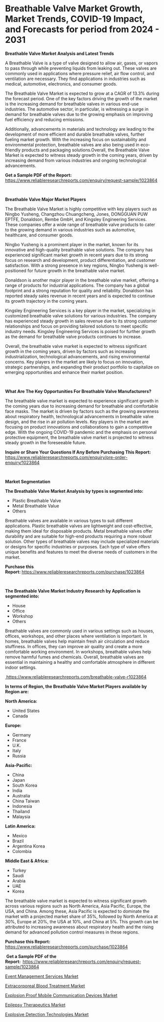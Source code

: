 <p><h1>Breathable Valve Market Growth, Market Trends, COVID-19 Impact, and Forecasts for period from 2024 - 2031</h1></p><p><strong>Breathable Valve Market Analysis and Latest Trends</strong></p>
<p><p>A Breathable Valve is a type of valve designed to allow air, gases, or vapors to pass through while preventing liquids from leaking out. These valves are commonly used in applications where pressure relief, air flow control, and ventilation are necessary. They find applications in industries such as medical, automotive, electronics, and consumer goods.</p><p>The Breathable Valve Market is expected to grow at a CAGR of 13.3% during the forecast period. One of the key factors driving the growth of the market is the increasing demand for breathable valves in various end-use industries. The automotive sector, in particular, is witnessing a surge in demand for breathable valves due to the growing emphasis on improving fuel efficiency and reducing emissions.</p><p>Additionally, advancements in materials and technology are leading to the development of more efficient and durable breathable valves, further fueling market growth. With the increasing focus on sustainability and environmental protection, breathable valves are also being used in eco-friendly products and packaging solutions.Overall, the Breathable Valve Market is expected to witness steady growth in the coming years, driven by increasing demand from various industries and ongoing technological advancements.</p></p>
<p><strong>Get a Sample PDF of the Report:&nbsp;</strong> <a href="https://www.reliableresearchreports.com/enquiry/request-sample/1023864">https://www.reliableresearchreports.com/enquiry/request-sample/1023864</a></p>
<p>&nbsp;</p>
<p><strong>Breathable Valve Major Market Players</strong></p>
<p><p>The Breathable Valve Market is highly competitive with key players such as Ningbo Yusheng, Changzhou Chuangcheng, Jones, DONGGUAN PUW EPTFE, Donaldson, Rembe GmbH, and Kingsley Engineering Services. These companies offer a wide range of breathable valve products to cater to the growing demand in various industries such as automotive, healthcare, and consumer goods.</p><p>Ningbo Yusheng is a prominent player in the market, known for its innovative and high-quality breathable valve solutions. The company has experienced significant market growth in recent years due to its strong focus on research and development, product differentiation, and customer satisfaction. With a strong presence in key regions, Ningbo Yusheng is well-positioned for future growth in the breathable valve market.</p><p>Donaldson is another major player in the breathable valve market, offering a range of products for industrial applications. The company has a global footprint and a strong reputation for quality and reliability. Donaldson has reported steady sales revenue in recent years and is expected to continue its growth trajectory in the coming years.</p><p>Kingsley Engineering Services is a key player in the market, specializing in customized breathable valve solutions for various industries. The company has experienced steady growth in sales revenue due to its strong customer relationships and focus on providing tailored solutions to meet specific industry needs. Kingsley Engineering Services is poised for further growth as the demand for breathable valve products continues to increase.</p><p>Overall, the breathable valve market is expected to witness significant growth in the coming years, driven by factors such as increasing industrialization, technological advancements, and rising environmental concerns. Key players in the market are likely to focus on innovation, strategic partnerships, and expanding their product portfolio to capitalize on emerging opportunities and enhance their market position.</p></p>
<p>&nbsp;</p>
<p><strong>What Are The Key Opportunities For Breathable Valve Manufacturers?</strong></p>
<p><p>The breathable valve market is expected to experience significant growth in the coming years due to increasing demand for breathable and comfortable face masks. The market is driven by factors such as the growing awareness about respiratory health, technological advancements in breathable valve design, and the rise in air pollution levels. Key players in the market are focusing on product innovations and collaborations to gain a competitive edge. With the ongoing COVID-19 pandemic and the emphasis on personal protective equipment, the breathable valve market is projected to witness steady growth in the foreseeable future.</p></p>
<p><strong>Inquire or Share Your Questions If Any Before Purchasing This Report:</strong> <a href="https://www.reliableresearchreports.com/enquiry/pre-order-enquiry/1023864">https://www.reliableresearchreports.com/enquiry/pre-order-enquiry/1023864</a></p>
<p>&nbsp;</p>
<p><strong>Market Segmentation</strong></p>
<p><strong>The Breathable Valve Market Analysis by types is segmented into:</strong></p>
<p><ul><li>Plastic Breathable Valve</li><li>Metal Breathable Value</li><li>Others</li></ul></p>
<p><p>Breathable valves are available in various types to suit different applications. Plastic breathable valves are lightweight and cost-effective, making them ideal for disposable products. Metal breathable valves offer durability and are suitable for high-end products requiring a more robust solution. Other types of breathable valves may include specialized materials or designs for specific industries or purposes. Each type of valve offers unique benefits and features to meet the diverse needs of customers in the market.</p></p>
<p><strong>Purchase this Report:&nbsp;</strong><a href="https://www.reliableresearchreports.com/purchase/1023864">https://www.reliableresearchreports.com/purchase/1023864</a></p>
<p>&nbsp;</p>
<p><strong>The Breathable Valve Market Industry Research by Application is segmented into:</strong></p>
<p><ul><li>House</li><li>Office</li><li>Workshop</li><li>Others</li></ul></p>
<p><p>Breathable valves are commonly used in various settings such as houses, offices, workshops, and other places where ventilation is important. In homes, breathable valves help maintain fresh air circulation and reduce stuffiness. In offices, they can improve air quality and create a more comfortable working environment. In workshops, breathable valves help remove harmful fumes and chemicals. Overall, breathable valves are essential in maintaining a healthy and comfortable atmosphere in different indoor settings.</p></p>
<p><a href="https://www.reliableresearchreports.com/breathable-valve-r1023864">&nbsp;https://www.reliableresearchreports.com/breathable-valve-r1023864</a></p>
<p><strong>In terms of Region, the Breathable Valve Market Players available by Region are:</strong></p>
<p>
    <p> <strong> North America: </strong>
        <ul>
            <li>United States</li>
            <li>Canada</li>
        </ul>
        </p> 
    <p> <strong> Europe: </strong>
        <ul>
            <li>Germany</li>
            <li>France</li>
            <li>U.K.</li>
            <li>Italy</li>
            <li>Russia</li>
        </ul>
        </p> 
    <p> <strong> Asia-Pacific: </strong>
        <ul>
            <li>China</li>
            <li>Japan</li>
            <li>South Korea</li>
            <li>India</li>
            <li>Australia</li>
            <li>China Taiwan</li>
            <li>Indonesia</li>
            <li>Thailand</li>
            <li>Malaysia</li>
        </ul>
        </p> 
    <p> <strong> Latin America: </strong>
        <ul>
            <li>Mexico</li>
            <li>Brazil</li>
            <li>Argentina Korea</li>
            <li>Colombia</li>
        </ul>
        </p> 
    <p> <strong> Middle East & Africa: </strong>
        <ul>
            <li>Turkey</li>
            <li>Saudi</li>
            <li>Arabia</li>
            <li>UAE</li>
            <li>Korea</li>
        </ul>
    </p>
    </p>
<p><p>The breathable valve market is expected to witness significant growth across various regions such as North America, Asia Pacific, Europe, the USA, and China. Among these, Asia Pacific is expected to dominate the market with a projected market share of 35%, followed by North America at 30%, Europe at 20%, the USA at 10%, and China at 5%. This growth can be attributed to increasing awareness about respiratory health and the rising demand for advanced pollution control measures in these regions.</p></p>
<p><strong>Purchase this Report: </strong><a href="https://www.reliableresearchreports.com/purchase/1023864">https://www.reliableresearchreports.com/purchase/1023864</a></p>
<p>&nbsp;<strong>Get a Sample PDF of the Report:&nbsp;&nbsp;</strong><a href="https://www.reliableresearchreports.com/enquiry/request-sample/1023864">https://www.reliableresearchreports.com/enquiry/request-sample/1023864</a></p>
<p><strong></strong></p>
<p><p><a href="https://github.com/LiamKanenood/Market-Research-Report-List-1/blob/main/event-management-services-market.md">Event Management Services Market</a></p><p><a href="https://github.com/eugeneKim6262/Market-Research-Report-List-1/blob/main/extracorporeal-blood-treatment-market.md">Extracorporeal Blood Treatment Market</a></p><p><a href="https://github.com/Raeloodard576457/Market-Research-Report-List-1/blob/main/explosion-proof-mobile-communication-devices-market.md">Explosion Proof Mobile Communication Devices Market</a></p><p><a href="https://github.com/rslnowrouzi/Market-Research-Report-List-1/blob/main/epilepsy-therapeutics-market.md">Epilepsy Therapeutics Market</a></p><p><a href="https://github.com/markmellon1/Market-Research-Report-List-1/blob/main/explosive-detection-technologies-market.md">Explosive Detection Technologies Market</a></p></p>